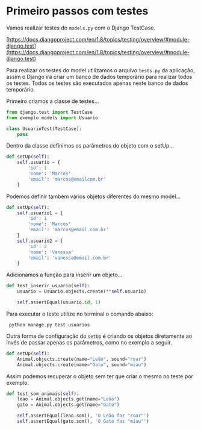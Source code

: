 Primeiro passos com testes
===

Vamos realizar testes do `models.py` com o Django TestCase.

[https://docs.djangoproject.com/en/1.8/topics/testing/overview/#module-django.test](https://docs.djangoproject.com/en/1.8/topics/testing/overview/#module-django.test)

Para realizar os testes do model utilizamos o arquivo `tests.py` da aplicação, assim o Django irá criar um banco de 
dados temporário para realizar todos os testes. Todos os testes são executados apenas neste banco de dados temporário.

Primeiro criamos a classe de testes...

```python
from django.test import TestCase
from exemplo.models import Usuario

class UsuarioTest(TestCase):
    pass
```

Dentro da classe definimos os parâmetros do objeto com o setUp...

```python
def setUp(self):
    self.usuario = {
        'id': 1
        'nome': 'Marcos'
        'email': 'marcos@emailcom.br'
    }
```

Podemos definir também vários objetos diferentes do mesmo model...

```python
def setUp(self):
    self.usuario1 = {
        'id': 1
        'nome': 'Marcos'
        'email': 'marcos@email.com.br'
    }
    self.usuario2 = {
        'id': 2
        'nome': 'Vanessa'
        'email': 'vanessa@email.com.br'
    }
```

Adicionamos a função para inserir um objeto...

```python
def test_inserir_usuario(self):
    usuario = Usuario.objects.create(**self.usuario)

    self.assertEqual(usuario.id, 1)
```

Para executar o teste utilize no terminal o comando abaixo:

     python manage.py test usuarios


Outra forma de configuração do `setUp` é criando os objetos diretamente ao invés de passar apenas os parâmetros, como 
no exemplo a seguir.

```python
def setUp(self):
    Animal.objects.create(name="Leão", sound="roar")
    Animal.objects.create(name="Gato", sound="miau")
```

Assim podemos recuperar o objeto sem ter que criar o mesmo no teste por exemplo.

```python
def test_som_animais(self):
    leao = Animal.objects.get(name="Leão")
    gato = Animal.objects.get(name="Gato")

    self.assertEqual(leao.som(), 'O Leão faz "roar"')
    self.assertEqual(gato.som(), 'O Gato faz "miau"')
```